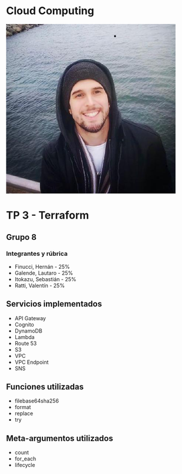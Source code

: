 # Cloud Computing

![](./terraform/resources/images/anasillo.png)

# TP 3 - Terraform
## Grupo 8

### Integrantes y rúbrica

- Finucci, Hernán - 25%
- Galende, Lautaro - 25%
- Itokazu, Sebastián - 25%
- Ratti, Valentín - 25%

## Servicios implementados

- API Gateway
- Cognito
- DynamoDB
- Lambda
- Route 53
- S3
- VPC
- VPC Endpoint
- SNS

## Funciones utilizadas

- filebase64sha256
- format
- replace
- try

## Meta-argumentos utilizados

- count
- for_each
- lifecycle